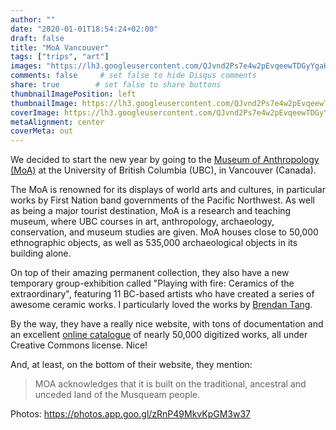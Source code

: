 ```yaml
---
author: ""
date: "2020-01-01T18:54:24+02:00"
draft: false
title: "MoA Vancouver"
tags: ["trips", "art"]
images: "https://lh3.googleusercontent.com/QJvnd2Ps7e4w2pEvqeewTDGyYgaHE6u-YjAbWbvh9udSDdqqZlRgoydtAqKckPzwBBV4w-CjN5syZXxVQRnQ6epdoTWvvjW-MjTTOAbnlmkEnGhk5sI4soP9nTtFemzeF2Xd6wPmM4M=w1920-h1080"
comments: false     # set false to hide Disqus comments
share: true        # set false to share buttons
thumbnailImagePosition: left
thumbnailImage: https://lh3.googleusercontent.com/QJvnd2Ps7e4w2pEvqeewTDGyYgaHE6u-YjAbWbvh9udSDdqqZlRgoydtAqKckPzwBBV4w-CjN5syZXxVQRnQ6epdoTWvvjW-MjTTOAbnlmkEnGhk5sI4soP9nTtFemzeF2Xd6wPmM4M=w1920-h1080
coverImage: https://lh3.googleusercontent.com/QJvnd2Ps7e4w2pEvqeewTDGyYgaHE6u-YjAbWbvh9udSDdqqZlRgoydtAqKckPzwBBV4w-CjN5syZXxVQRnQ6epdoTWvvjW-MjTTOAbnlmkEnGhk5sI4soP9nTtFemzeF2Xd6wPmM4M=w1920-h1080
metaAlignment: center
coverMeta: out
---
```


We decided to start the new year by going to the [Museum of Anthropology (MoA)](https://moa.ubc.ca/) at the University of British Columbia (UBC), in Vancouver (Canada).

<!--more-->

The MoA is renowned for its displays of world arts and cultures, in particular works by First Nation band governments of the Pacific Northwest. As well as being a major tourist destination, MoA is a research and teaching museum, where UBC courses in art, anthropology, archaeology, conservation, and museum studies are given. MoA houses close to 50,000 ethnographic objects, as well as 535,000 archaeological objects in its building alone.

On top of their amazing permanent collection, they also have a new temporary group-exhibition called "Playing with fire: Ceramics of the extraordinary", featuring 11 BC-based artists who have created a series of awesome ceramic works. I particularly loved the works by [Brendan Tang](https://www.brendantang.com/).

By the way, they have a really nice website, with tons of documentation and an excellent [online catalogue](http://collection-online.moa.ubc.ca/home) of nearly 50,000 digitized works, all under Creative Commons license. Nice!

And, at least, on the bottom of their website, they mention:

> MOA acknowledges that it is built on the traditional, ancestral and unceded land of the Musqueam people.

Photos: https://photos.app.goo.gl/zRnP49MkvKpGM3w37

<script src="https://cdn.jsdelivr.net/npm/publicalbum@latest/embed-ui.min.js" async></script>
<div class="pa-gallery-player-widget" style="width:100%; height:480px; display:none;"
  data-link="https://photos.app.goo.gl/zRnP49MkvKpGM3w37"
  data-title="91 new photos by Jorge Cortell">
  <object data="https://lh3.googleusercontent.com/lzDkypZwp1gInLTg-_CDNE7SSeu7XBFjgq3iTLTpPt7ESGZNdU8DJnkyG4q8rwy8mJJtuMNRnQfXZdQ4lG5LOmT096NTlISig9PK7H7DEW6M-olVK7y4mhwpiZvFcksB2_rcbU8X0a4=w1920-h1080"></object>
  <object data="https://lh3.googleusercontent.com/zaCg-ixJD3qFG4Xj0xXi05U3gc4hbCBZKu0AzwuRmxMBp091__o-uzz3giGtZhRlqbuYr_3CRKjAn-0erFyH3WEqsVEFtrl-9cmrYl5-hAiLhbXydtJsEcO5Nw1nV_6rXMEAilJ6-to=w1920-h1080"></object>
  <object data="https://lh3.googleusercontent.com/HXduq4zz6iLCEtzg2VCfJ8Byjhzjfb09JMqPvJIqAgEwzR4lFD9x3qQ4fWfZe5vR2XL6pzDE8mw0MlWM5lMTQ8Tl6PNsSQZPkED1OvfkfhEdNyqNNP8BeZ_jKOioe8i2T_b3o0T1L-c=w1920-h1080"></object>
  <object data="https://lh3.googleusercontent.com/Al3gKAjQrd3oKaRVibFXMMYLD3xDzuxXSiHs8WHK4c0AwOdvC33aIDKx7Inlccr87z4NJ3xAS2kxscl_RbjBKFLYKmIBhMQpQOumvb8-2ASAD_p1tUtJzod8gBeizrHsy7IcUT1NIlQ=w1920-h1080"></object>
  <object data="https://lh3.googleusercontent.com/4EYzdpSgdhQNSAJLY3jvfMt6KOsDeoZIi2tKLi0e41753DrVbWokSymfAt3mhAcx3sv9E5LllvhPQ5TY4EmckeXhjRfRUhh8xEb2fGBy_g-wp5b91hBbiLHcvNNn6Q2HlqVMXDxAQU4=w1920-h1080"></object>
  <object data="https://lh3.googleusercontent.com/RwZ3za5Sny_M11Amg2NgQVyLMVchJcbSMe7JsZVySnhir0YAxzSHcpwD6gdHnHpTfQ2ksvTy8aRbhTV5XYkIgDGANts5tQErSrUdqdBS3N3CjgpUHfOcgjNB9q5uEH3211K3m11dKHU=w1920-h1080"></object>
  <object data="https://lh3.googleusercontent.com/IBlNKRVS6WBj3GvCi5urREmyeTwptuYi81PVfB1TjO77h2BVydvLLucB8P9bxCizkncP7Z16jFhCxFx3jVHKKnP2qx_PxbR9udOZeHrbrfhrqOUbsHKhfzsEhtXWOC5PopIcbPacM7E=w1920-h1080"></object>
  <object data="https://lh3.googleusercontent.com/3jvgiQj0RSg_luCKb5hJ2paT7RyQQyx25fkcpyNxy5dU1M_3QwYSrgZEQJdF2tOwfZjIlDd8mGNo09jfP-MCfz5Ch21bsOXFB3IyZVlF1S_Ci9aqJG1QBCqcqaG-M_VK7lIv-07DMqg=w1920-h1080"></object>
  <object data="https://lh3.googleusercontent.com/LZ4mOZ4s37Tt3e-TsUSMHHS-gC0_D-wPLDxrASNPXZEKYCv-LhZuPtZhUrceW_8PL5m2l06nV_z5eEzdJk1uf-86f03eqMKF4QTGEAZo5k0JRB9YI7vGoo0k7YAQNzgsbAkQYLJjS58=w1920-h1080"></object>
  <object data="https://lh3.googleusercontent.com/APfFR7ygSXTi894yCHnacOyiIEE7Mt31ufjKvJDgQIGvAyjYDBi7eIjVutrKwgRKi7eTVSaANNIeMhPasb0hYnBHPXqDKBslpT2dOpTf6QOz90frvFpt61xGakrVI5_vCWCW508xxZg=w1920-h1080"></object>
  <object data="https://lh3.googleusercontent.com/3HuecW4yE-AAVqWK0iOVbTpcuj5phO81rE07HERGkcbjHetTsf74K6LsWcocDKRCtVVocNTw764q2ppMCP7yVdwZNZIEEopABkqFUvaewnQAvp8LR9U2Oievr9Kpk4Yx-_zABS5Gzdg=w1920-h1080"></object>
  <object data="https://lh3.googleusercontent.com/YFiEM04mjaLHXFoBFplJ1ymhAlcJaTz80a7vENIgnSPKgjAjhpmzsMr02J2wLn1VLUp4i8f_ImR1ifqUj8XMnWv8RAqHlK3EOx7yiLUqJ9KdwYmhMVhyrIYIZ8VbjdTsuXNf0OHDZec=w1920-h1080"></object>
  <object data="https://lh3.googleusercontent.com/H3OQRUAKjaurf4hJTRisDLYuNmdVU-C0iAOzszbhcxVsTCsL4U_VyKy7d6SYL1nO1BxsShZUOUZ543KfGotpbIRXPxlgwLf4nZT4wFow8w-eV5AmBmXm_hwpzQXt4yWvRdM3PMBceAA=w1920-h1080"></object>
  <object data="https://lh3.googleusercontent.com/obS5IMa-AgZ-pDZrQGfQxPdVUP7jC-8f4mRu5NG1WmFA_F3PsD04xM4UDYGiRj_mRM5HxMh3S7FOwtMNGS0AbK-We__Zex0Q7ssmWIH5hgSyDItVWVuZOXwuaWAGaQMaQKuz6GXBWxk=w1920-h1080"></object>
  <object data="https://lh3.googleusercontent.com/M0_uMivPbnyAAWrZ7F9wwcvbWtgLtd5OAfBjS1cMNTBTR8RNfXV3_cUoKQOnxQUhZNAdi5q_tKpOuTYlmIURgVQsPKfrGNemWvxf965w3BqkqQyjokQkeAArY5maxxIojGqPwx4LYe8=w1920-h1080"></object>
  <object data="https://lh3.googleusercontent.com/ZJtxhmQa_DmQSC26a_uPYbCRFnFp3Izr4N_9gOGGMKq9ffuYMu9hanjfg9D3XZ6_8VHJaBoaXD_fNO2YTFWMw8Ju3RK2qdA72j9BfRK0HsIlRg0EtE0w_OqyWimxGNCycFVgae9m3Fg=w1920-h1080"></object>
  <object data="https://lh3.googleusercontent.com/a9oYUrcHxQxtFmNMihWawJM-I3kboo8nbKJcko_I51H5W8qopk1-qtrVNh4D5fEOErXAn_RUImR8HtZcwl9n7ZJ4MSLoqXLUOCEGYiJop8OfQwnWyxl9NDYFrlcZW3PDdtXrlulpca4=w1920-h1080"></object>
  <object data="https://lh3.googleusercontent.com/SpjhCeOUPubfO5rGGwmyAIStuda5miC0wxKqc1r-STIr7kz95fhklyrx-_INlggrdQkVFUXgs1b4WHjIRJ_ToMZJBYUz96JrEjY0CIyVBAcF-WAlMEf7GbDM6o9eafUDq-8PxgEyKLY=w1920-h1080"></object>
  <object data="https://lh3.googleusercontent.com/t3Zc2lHEZ9S47Irob7z5q8_ay9wOo6MLZ4jegBcecAMFFZGh-tG7d8y0jAlHP9s6Cr2rM8D7oJ5MFwhqEeMnskIqQxLx8LGi-ljE2o7uj2KfGQeOTDZlyfEFiCsEFsXlWFHcw-mImqE=w1920-h1080"></object>
  <object data="https://lh3.googleusercontent.com/jVFCDkl7xf3F2q-PD5ktIYp3wSePrvmwrayREMnrlBHo9x2M_IDoPa105a5Cq4YAraSByEibCtQU3qfQn8t_GkQB1er-yAnX7I25_qWgXV8Wfz6Pjwt9vQg1et20jeNdASm4M4DjJZw=w1920-h1080"></object>
  <object data="https://lh3.googleusercontent.com/YSumuc1_Nwk7eDYXhgDAmILwPYNpWUYIBZtW83fG2leSxi85zUFDDaKIOF5FkHKaoeESnillSynj-t4bvg1DbhLnmaDL1wrjXbdh6rFjSphh3AvXtSpr-Sycsn1hOm7CU9wElk8Ae48=w1920-h1080"></object>
  <object data="https://lh3.googleusercontent.com/Sv2gSY0gfh4BYjE6lbSZbid0S4oCrNV0RSWZ-5c410D9ysuTnZHLy3wJA09Lp4fyaZmn5YEU8SQp3BBhkwo8S6ssQT00epnOcB6beW3HdmUpS2P7u2y54A_drgdFmE-KB0zJXfC-cyM=w1920-h1080"></object>
  <object data="https://lh3.googleusercontent.com/B_bvcCcTirwGkYleV095IQE5V39A8b-RNeDlRYOp_2cj0Ws4cghxc2A1ojwFYChHp1cL4iW1LMaqxwdfCWNSTRuKpZ6lqu6szfWoH7pBAeAlAq1MG0rpJ-w48qT3ZdYpgwpE2fzmfsI=w1920-h1080"></object>
  <object data="https://lh3.googleusercontent.com/u8x4xIwELmFmFjoCZcb9QguxciYWBIowRhUxZa-zJuIRQP-XspslgyVJ6ulznBGVE4mAtk2UxPq4N_Owa7ivXpqa-V51FxvN2PeUva6YR1rVtJjZfwgHj_FMnkRK1YKhH_z92veTS0Y=w1920-h1080"></object>
  <object data="https://lh3.googleusercontent.com/xtE2C9MgYS3VPLpcLLeE82KZ8gRtrNJk6LWRklTmKQtdnaVwkgP9S-b15p9M05Hy6JOdJToxYGtOsnbDOBUgXACWc5RD6ptj4N-uigy3ahorDyjJKD1nllsIDhahEG4cUUjhE6BuL78=w1920-h1080"></object>
  <object data="https://lh3.googleusercontent.com/5ljWRuxeZ1OBL0nSr_6rfDVdnHpxp-FnqzCU6wGyrkcvjWTJCn3KQaiOhULhcMAEWpG8BmTLuf7_3mXZ6w5mNa9u1tLteb-irPzjxsZJkU3cojN9cGZu-WLV46Kyt7b5nzIJlsRr758=w1920-h1080"></object>
  <object data="https://lh3.googleusercontent.com/k7DRntRElCNjMNgFaTResvV11NZxEd3KrV8Nwm_bacnmElmf9qnjiAX40KaMbA8ouyDEX_OD7CVAHvJ8YvIjBJIW7gXv9LMFUbJ5duPkdCAYbYWn7xVl1yPdzJYr_gbo0SG97IbdgnQ=w1920-h1080"></object>
  <object data="https://lh3.googleusercontent.com/dm1ONbY4Gjr5PYDnlVbHCyPp-V6fjP4HOoE1M_x-H0WHDyP8GBxYZX2rUJf8w3Psp0aHwV8_YUcW2gTQZCGLfV7vFrrouF3DOamNxNOk32UtwfXLwittghBixRaq2cAM_hcVYDUSeZw=w1920-h1080"></object>
  <object data="https://lh3.googleusercontent.com/RPuWNkqm9bLwmCGYp_e1EHvCOsAZ9GyqA6Tk-J0VObvT2eXagL302sL4rnNIaOyFQQIClebHT5jhKS3ZFDsEwFJYzqKMvfDKiFbWx--7L4HXdC_KPsW141xjmgk6FeoK2soC9446fJw=w1920-h1080"></object>
  <object data="https://lh3.googleusercontent.com/BJqWVoRPFWCLODud4RiRSX3nqSoFxnPLSK9rctFMghB-kGr3WPVBN3KI1CMCLe6kdhIqY4N7GODOpB4i428lk_fxuWpw-Y1jnurIGl7VH9ClC84AKpIebVnuFh3fDXcsnubtv7LQEJ0=w1920-h1080"></object>
  <object data="https://lh3.googleusercontent.com/-72gVlzBfpaGCuZE8TchmtD0lgVidPpTrU_tiBJ12e4CMwYa9-bBqSGPIxknzIkYECm_yNOSnLxMQ0LG17DPpSiDOO0pfeWySXRGP93v5rQ-NV_3bB9eRG8qHih8NzZyHKG5x4VFHRo=w1920-h1080"></object>
  <object data="https://lh3.googleusercontent.com/SVyfE5phRH2SCusRZBaOsbf6pBEoy9dHVpEl7h0TP5ndhMoRFmkonYya3H6Wi0VVLdvhtUk467VhTMGjaZO5TnrEb0P5V76EAbwBs5XOKwQiBUBHWXsH2rXDM3D3NCIgdv--or1bebk=w1920-h1080"></object>
  <object data="https://lh3.googleusercontent.com/QuLo_plVz1g_2ggEQk3goEHHvGt-LR6-3jPJBAGygfpW4Ph8_EjBqV3xaMbttzsWU6m6Oje34dkWLQQGH_uAEw7IAN5GaDtikSHkCQZmGT_EcrcVMNdm0raXwYDt5awuYH7PaP0srK0=w1920-h1080"></object>
  <object data="https://lh3.googleusercontent.com/8Fxa_ahO3UcwPaG0KtIGo3rt4wTrT1pLFSFdgWUgzHv8dAibUYmroFsqYXm7TdePIJR1S9TIu6nSbCbPgwzq8jUCQsibfrmmDQUbrUbbaOwJOCPmvTyX7mm6m2GdpLv5JKqnvZndm_k=w1920-h1080"></object>
  <object data="https://lh3.googleusercontent.com/N_KaoC_dFwRD-lAyia9c9Vw2DJatgAqpdJ2NB9wLc-6sFUXTP_uSl9wAU3C0MQEwO593VtVcGmdabY2eMktjg0xZd83MnhRtB7e_ESOO68dj_fQJGuzvdW0Vcx9adRQVwo1Rf99HNf4=w1920-h1080"></object>
  <object data="https://lh3.googleusercontent.com/8BgNUPCrDKNuP3UfSJLITKmlxso8vfAN_jVUlQRy6IlHXYfxYzTEeQ8f3PZHFUvYYOY_PaHG-LZ-TBj95HxmPVfT7mMGo5-fn_Ek_cIqRZ9wRh2holg5OHBUE6_aKKoD-iTbDvHFBIk=w1920-h1080"></object>
  <object data="https://lh3.googleusercontent.com/rCz-cLuMuYLCp70TqgQVSWz6Z6JYVbxiGQk1gmnNnDy92DQK80hB9-3OOBh8iihqu-nihOO5WGum9e7YRMIqkj53NtyMkCtMJtkNeibIkCqjHNpwL1zEjhmYL-fnqsprLO2wLrdPBH4=w1920-h1080"></object>
  <object data="https://lh3.googleusercontent.com/AKqVMxnd63-SSW0fyZtqVQZsEztPOoWLEZlD9jCWqcgoZKrKUsKICW63mWIgdtRKBlu6EhdYVgr8jOWWzxecAFEy_KaroJMBv9KN4qogQTsb88xycU6uhMZHQCogzM5XHPaOfykScyQ=w1920-h1080"></object>
  <object data="https://lh3.googleusercontent.com/VU7fUPH3mO_y16RHJh2E7_RTZ0ufccfTaHL_CRweFBxgUaOhY4_rso-thqC6zok39C38iCoFaocbZ3Wjth1UrV5L0Ti2o3XNt2TTDNE44k_9c3nDV6gA1ioYSavxwfbmKSWy0dqpavU=w1920-h1080"></object>
  <object data="https://lh3.googleusercontent.com/-aLO5b7V3DHxRTWr0BsgOHyk6yZYDLGFnAXEssh8Yg6-e-QkML75Z3qMFEmX84EIsrKAjOpSGkslLlq0UuexgSq9IsRF5HYdh8hlwUUl_Wm_i09qv36OWUC32L73ovFFTME65o6Ta88=w1920-h1080"></object>
  <object data="https://lh3.googleusercontent.com/o2VwR1ju8J9HcHOFpAMzjrMSZKUntJMnYS0l4XYe4siQBVXXAz9ZsEdjG8YkH5q7DwIM4y3I3hE1HWTkSlCTMsHYhDXr4BBKbgm17QUXF1UtENz6pFxO5GeskunxwHqiVB_XKGjVT6Q=w1920-h1080"></object>
  <object data="https://lh3.googleusercontent.com/GKb5fjMHcjd6t4dfAVrTTMyHNb_HWqubyYunwEbDN3OPHtANeNQ-U7ZaIo4MdYrLCAS493g0idLx8g-6TvSqWa2vYvPtcdcLeGTneIXdctZXO14eLu5xB8NmscM8_1Yusaa9x87G2vk=w1920-h1080"></object>
  <object data="https://lh3.googleusercontent.com/bh3B38qFPH4uQ33XIVBm4tvI-yBXyxQaREzig946XGRmQfeTAz_o9EI8qRac1hdUdDBOFI6h0PPmDAFtobJ1b-K8LhUue5YSBaCa1FkTAPFz44y2zz9sVjydPRZbz16Q2m-6FEqLKwU=w1920-h1080"></object>
  <object data="https://lh3.googleusercontent.com/1tdGJvEn3QO0L9zrTnXV0RglDElIPrCpaulNEuVLQ-A8PAheBxvH5R6AcLtGPUrxw93QHI8A6IIga8Qf950EuP3WA0weOMDHmGKhon1WyJ9Vp_2NLd9r27_106kwvbZLM6Idy1_EcJI=w1920-h1080"></object>
  <object data="https://lh3.googleusercontent.com/Rxln4bNFK8ZyAns7ai-sd1En2jn_8FDX_gC4_lumh7eHl_LxRAvdtNg2FMAHbP7S2_YCldcnb8Kc8g1TCKPciiRy20CAYKTDhXIns9cu0kOiX6OJs9kZW-HLCjii0719C8Ut7JuCX9w=w1920-h1080"></object>
  <object data="https://lh3.googleusercontent.com/1bfKOaJwHnmUJQqLDLu2Dugtj7c39Gya_Z_PdcwWipqupAvI1Ekwc1rDXarqxi24dkkkn3WsZqWuINMyIsjNKUkV0bpdISfyxy5gJjppE0CylFvCPVp6-F1_1YEmuaf3_mqmL5bkYMo=w1920-h1080"></object>
  <object data="https://lh3.googleusercontent.com/EPsoiGedtTMfH7-Ls1HLMPdNfpn43LOMzeqtKaqvmeGnKcHT9JtcAWM3aTMS7xney4YmLTzxlLCpbgj03P3jTcL8Pw4QFR2fqMt4zfqm9bks6VzCpBYi1cOafNcq2lGcKEWQC0bOjE4=w1920-h1080"></object>
  <object data="https://lh3.googleusercontent.com/_5AA4uqN7GNjUh0ucmTsZdpvHzWSJ3QLRkgkz1VAHudeCPgSAt69bOyViae5z61C67-sE1l_80iIXJLBu_NiPeFliDkBCuuzyxzEXd4plv9UDTykWp0aozZvFxvvU6Ug1wSqkHLqWbg=w1920-h1080"></object>
  <object data="https://lh3.googleusercontent.com/KpDJK5GfxUTbVCAqy2ZUJ2SIySDlBVvn57ES8vqEUc2DBSa6i_0mfk4kNBM5Pn6gPr0XjfvYhpe0ozBzKGWYpu6wtmQuCazBNE-uPuXLisvFRhOXLVwo_EXd8snMd9HDa1SmXXHUsA4=w1920-h1080"></object>
  <object data="https://lh3.googleusercontent.com/u8iNCepQozBHEtmh51C1iB44hF8wv3M4REXh8dD2YyQk3zCRnRG12uzFUlfXpjm2ashZh7WB3T9zIzpnsyJvKVdrjXcYAaYwUC6pdaPfzaV4mQIh_hgUp6UbVfe-XDWYHtuxYl56Pv8=w1920-h1080"></object>
  <object data="https://lh3.googleusercontent.com/dSRxIH8xal6pN7Hb8xmMlxDRh39zFLLvNyOwsrhUA8kUtiODcbbxGY5NzxTZ00iS8A3TgRbJ-cJ0-UUgyNjPrziMrLaQH6j3ggkFJ6hD4pNaM5ni7nB2qScAAszEuRXFbRzQScS4ujU=w1920-h1080"></object>
  <object data="https://lh3.googleusercontent.com/loonJYkMueV44VITk-p4_fWV5qkPz67KuZM3PsxrjieeCVab_DnNNQTjzmRE1hWKxgOINPHFAUF9-Re3HLm3zedirgekJRzZ-BOGjviPflSa_-sldzLUaxrfQ4kIaA_XrIZHAWdq14o=w1920-h1080"></object>
  <object data="https://lh3.googleusercontent.com/yyFAdZnGGVvPGI7bbQFWSnU5uax2bnO6Js47zrX4d5cNQxZXqEmbsLSAFm7viRLKrrGZwH8aP13XML1SqK_oCT1_hyGRB1eAABidWEpoVncP4xfyAGN_K9rSU_TaiE8yMJmWEkO35ao=w1920-h1080"></object>
  <object data="https://lh3.googleusercontent.com/Olgwkv8DoutlPiLWwZ0Gg2t2IK-Z8mb_dKjuTNgTicr4TqrT7IDYWSCsXGOpouL81fxQ5Jxz60RgClFvcww_Zc63u6d_g7YN1nYBX5fbTpNp6h2A1R4paDLbypLxUU_SR99DFO8Fuz4=w1920-h1080"></object>
  <object data="https://lh3.googleusercontent.com/hDIs1ljumjEjzcRFzMKdEDiBAfEH21sFozLVuGuJtpGGcgrhl9uab3e3nhK6c9hl7KZ_6UB3CNhMYPWdiQhlK3_sq8WtimPgLLastLB-aAEGgXUL9nfrCxUJ5uX6dQJLqKro4RcHBZM=w1920-h1080"></object>
  <object data="https://lh3.googleusercontent.com/s7pIYRHOCHfGrZ96WG0Nx2_RdP2_pEGTAjdzVNgsX33eAql2wX9z1UjFxtt2_MavAcOE_tUF3dlLRHj-mfB-xdbYoSNkNTKmoOJlEfcENAyrPz-BVxLiWD0R9XGGwIyy9yPMyXiyQNE=w1920-h1080"></object>
  <object data="https://lh3.googleusercontent.com/WA9N06T5PcD2epEOKxaNlleqMXPG1pUWUXoVRThAuXgCpLtOmyP3pXVWIxMFjhINFkkUkJXl3V9WyBGRCmus0ks-zDkxLXE0zS2vfrvqxuLvHyF2wJv24CyZSilcichhy6Z8nTBfQpc=w1920-h1080"></object>
  <object data="https://lh3.googleusercontent.com/BURmri5vYDkBoJPoHlppXlKMvvOmvvRwOABlLv7Mmu6Hhx7LGvRIYHb5td0qcfZVRWKnVmfNdLF93rentMy8pjp50XYEF3ub9wMV9ZSk10f4vEo9DxmaA2HiBOerBy_CENXLUnmpV-A=w1920-h1080"></object>
  <object data="https://lh3.googleusercontent.com/2M6x4APQiE7f1u7pmT_s8ipk2O2-XKjrre54qu6LfGZulEUBUjvYgxncryNOuZsGet1recW9EF9970Pwc-iEujcT5nZbGO3CNA12XuRJ3pGvX13EseLlfg9TrpYd9qmjF24pbgB2Ksc=w1920-h1080"></object>
  <object data="https://lh3.googleusercontent.com/-NS2UcyL99RkaCQmMMoALy5H4bQWwUmuaiSw-98LE9QuvuT-GDpaEUbmc14uyKxTlbaqeKsg225y-_RmjQT0h7syhN-ZTCUc05HqlFtTztK53DSPKDLZtbTWSbHai258ADOJ0_ccEdY=w1920-h1080"></object>
  <object data="https://lh3.googleusercontent.com/G-7aTVAyKC3d7t52XdHhLDaljRBcHZvmM0oebXbenWr_mM1vvPzsebT6LYZoByu4bDy4uaeQc9J8xDTGBBVxQ-RDiuZ61-Hkoys3aAaxIsUMMEU_fpp_JYJkrdbMfkUSdeig1pmhV0c=w1920-h1080"></object>
  <object data="https://lh3.googleusercontent.com/mFvf-dlwH7NvuVra0N6xnBC2xQ4jOoP5T1Ymo1oCJW8cLMqBUDrldtR8opcQWjSeEsjkZ-F8Ov-neMd-gTrt1dWfaFOq8G0OioXoMGQfbMNgeN5EzEn6YoR5OqZUIPw3qed4QHLwI1Q=w1920-h1080"></object>
  <object data="https://lh3.googleusercontent.com/-8LoWZBxGUtZvEeFZMXx4cNKpXjkBBm9J7cgugDUyfc6xSqzPFz8nWz3nuVEZSqQOjbnPVLh1CplT-0yzzwTGbzC3P2oGw2AMWSbSqYXOP6KemRCYRhwP_NRWlaZ-q2HNWIrfF7qHRI=w1920-h1080"></object>
  <object data="https://lh3.googleusercontent.com/qPx57Z0KZWO5BcEbV2IiG8-NJSxzTDnsCrKk5Tf0skCmcp3ujwZDUtUxWRPBEc6bX9BCcWLiWCRqTLZYxLwhJcdrGVXGOvL2u7i-EV3sLS-Q4q-yFF36Bh6ez37ARSAHqRjp9EktyXI=w1920-h1080"></object>
  <object data="https://lh3.googleusercontent.com/TFYnBg-iofOAirKB1A1dFVCBcT3GWTWyn5mXwp0LQ2RNhZsOhvSvFY-haJSu9aEpN-pu0rmcByeublIo43iRKs-aJuq2o0jdNT1ROuCARTXzZafCBKrys92PjlrRxxrLY0D_oORLklo=w1920-h1080"></object>
  <object data="https://lh3.googleusercontent.com/Scgub2KsPTWwXHEycSOUc3U-hCnJfTJYqskTNplC7bX-2Iich-XQ-FDpsAqGfEPxVa4XQvKPITAnTbCx09fnoTXaVYMcTWe1uS3ZckVgjgt_r33A8YD37kEAW9EJAJv0QK4ksjI3o-w=w1920-h1080"></object>
  <object data="https://lh3.googleusercontent.com/OA1eq1RRL-SkbwD9m0b9qKIoW7rG8Hf0A1JmZ1c_3nXBMKSFqWHMiU-I4dvMmuGuIHu06oCfikaRlG9wud_pGskCokpo3e28Y69J6SQ40POCIpZllUSmLgX4e-9Ayeo8i8sCNdzK1ow=w1920-h1080"></object>
  <object data="https://lh3.googleusercontent.com/QoAdXB49pqw66R5rGleSAwnae5VFraOK3yurpKE9B3Pb0ulMO7AhpejogC3ke4nFzPXlPbiYH5nRiuWgf7fiPagUoL7iGANXX1gYlirh2_kfpOEX6p0AUGmDiLRtTVv8XOxsxXzJ1Bs=w1920-h1080"></object>
  <object data="https://lh3.googleusercontent.com/cAllcgQbdQ3dj5JO5FIemc3Q8gSCqcWipOuGWovX5GTmJeL2XhrmxI9qrMYgm_tgECZh7zAPDxo0GBGBwSgke9iq4D7ZVcSYlzmMLAtrT_vv7QuTfQlPz2urW2BL5OhIR4EOUSeVCB8=w1920-h1080"></object>
  <object data="https://lh3.googleusercontent.com/P4JBvliGlmiyR546kQZAk4qVxX60b6eDS414Li5gvrw4TjcPyM__zme7Hjb3VHlGdPgkZcOmi10UM5a7_XywUk9vYK3EvTuorcunE6FoXt_fMcbvL0R9bVC4BF-Sr88g1UL4CouUTM0=w1920-h1080"></object>
  <object data="https://lh3.googleusercontent.com/jx_fHeRBBmp8Urk_i77q8h4U9yTYwsPlqvRR10cI_5b9OXRNou26RP1n88qp3P5qo0fIDlI9wPbbA5Qj1AnCBaPYvdGBdRYn4niqPZGyXCnos8Xwsgnc8wzSb__4Dq_9lEVcd0oukug=w1920-h1080"></object>
  <object data="https://lh3.googleusercontent.com/NqFs1yJcuYaTbYvuxV626B1KCYWM_JRR3W998IGC42EkiXpGetDE29nLIK8lMHjrQc4LP5mRfwxCNL2cs05PaTwhkSURAxRHqHJhJYynrXLWazjp99tVS03LZZixbnUZDBlPQi9hsxk=w1920-h1080"></object>
  <object data="https://lh3.googleusercontent.com/VeSEpr5-tXGW7GBHrnBphiNC2BChU3eG-Kc9tvQlGLwXS9h1pEiLDJJzd_YgnuvekxniETUZWn4-kXQhZHha9fB8JhN5ImgiX-Txgc1Pg8gB_-pKE_XyLbSqdzI20cgUn8ocIZjDPo4=w1920-h1080"></object>
  <object data="https://lh3.googleusercontent.com/iRMAkQFHiepNudY2qPvk1uOTNtARbATitwE1tnAVhHJGihN0RG50mIeu5p0QK0HOfRquU6-KD8ZDwQti7YDy_0pkQ0YMIt5lXYtfH4kiP4rklzBAQ99TXLJLmhLv4JVMwgzavm-kgJ8=w1920-h1080"></object>
  <object data="https://lh3.googleusercontent.com/zr3oOgsAXmpQ5V7VYCz-Cq35TtIuxcGoiXznBpPuAEmcFR2Cdy9xOpL6RHEFg_wgnKmTwHtYDuk6NuT6u1RpMDgoFMbbq82c--Z0ZcwD1s43XJHF0fOUdm2UAQYOytRD70Mq1I7cdhw=w1920-h1080"></object>
  <object data="https://lh3.googleusercontent.com/UYgSTljX8jNdw0y0aaFcIWgLQKNsBac5eAhAU4pwdppwuK7Ddx_aAtCJgiD7-qhBaXT8SJjSebW_qAyNPT9f9fErQerU0-95ubmQPyf5JKyKba9gfZ4sCUdgw2W-Itif0ALaGFqx4hM=w1920-h1080"></object>
  <object data="https://lh3.googleusercontent.com/b7qIVkvbwtZljhvbnbkb5gywnVQh6N09tuN3D1OYl0sfS9vLN7sCDtgAF9WNZQnVP8Ct6OuerRkWUro4KLZpy3iuGHYA825_AgHMbSAGA4og4ECWcvzaVoUbJ95CyDJFxCvGY7yWT0M=w1920-h1080"></object>
  <object data="https://lh3.googleusercontent.com/BcKM1aBqM4eEvXONy7GNZ2aC68U5i0GXBg3zRyqoXbRwwJOQNW9Nwt17Epl0f4ZONhPP_bekzdkC5E-DF-7B4X18lr8Y4Atvg3CEp10Rnr9gp1kXXFp4RFsCJxHSNEGy26w6sVApZtc=w1920-h1080"></object>
  <object data="https://lh3.googleusercontent.com/wVAGEnqAx6Ag95CLpP2peZRRG_HCc4KhLJvwGvp8DlZKyNwfzbpytI6891wz1m886j2sSpKW3xRhYVmiXojV8_RMDlUnSG13U2PO6bq5A_8svgqHOJt9HAFJ-Mga01H280lvKOP6e6E=w1920-h1080"></object>
  <object data="https://lh3.googleusercontent.com/O6bcHRBKEBaOjnXwWcTDj8Ied7nzDhzLq87nbF7rQoNEwkbHTqOV_M1OAdwkuZOVcEEUtPu3Nz6ssal8X3eELRfWgqy-LAvuCtmSrFQwXLkSiBIZNXp2ZFDxqi5X_ZhQyEJdfkFd8Os=w1920-h1080"></object>
  <object data="https://lh3.googleusercontent.com/Qsc-kL9jMLt89tsyaYIAUPAfPGY7qBggsyV9V4F48mhx4LYAFqboOVROsQf4d4gAY2-aEoO_gkZ-qWXkEj0sXFtQM7MMR9d9SVb1iCbX-KXM02Oowafoj_lUAK4a1Yuj48WhYozKrrY=w1920-h1080"></object>
  <object data="https://lh3.googleusercontent.com/CNeJgHjwZ1lTEGV4cUV1tKenGaPWOwjb8HyLwvRhGixHZd7RVwJLe-n40dqa80RYhb5bhicormphgtpEkEV8stAl_L5uyLFeQoEgMdfAA_3E0mTM0ilNk3wUZZY9wZa_GghBg2mrvGk=w1920-h1080"></object>
  <object data="https://lh3.googleusercontent.com/U4_oJPJt0rABAj0ZQJJgfA4zLLsspBe-AdfL5Omc4pp-Us8N3BHUufPUY4D0bPFWfNgZxOlJE6eVjErrON1toTZ1-5XYBrhe5y709AVPWuQ9ka8xs9vvV1-Jf8Mvq_hwpfSkvIk0Bcw=w1920-h1080"></object>
  <object data="https://lh3.googleusercontent.com/cnsixNIhCobBVed9ibOEL9LgE8nbGgJL3zSP8LgYdIyL7fuvYO_u5MC_ZV-il8bHBOhOnzhdWtYtKm5IaEIMfs-_zBI35YqpjG-nl4Uit6tzIlb27ViR7usNLwLiQOvtE1YECBQys50=w1920-h1080"></object>
  <object data="https://lh3.googleusercontent.com/Napuul-mBfKTBdcjJJ8Bi_3lF2R8To0smhCQYDRNf9TM27XZdJeufOcHqKW99w3aH9pBHOkrOvnpe5o7n9W1BO5jijCNxOh1Surz_hheVNmcjgPI4ezt-NCYyDpZS5gVR_w6m2uMtN0=w1920-h1080"></object>
  <object data="https://lh3.googleusercontent.com/j0KQjZNEiUkbMpvchxe9rQXpN7ivqYCQQlwx7GQcoicCeC3Iqd-TEtvN8ZMoYvU9N0-GIY6NVu-Kks8IjV3Ibj9pUlNr-FR1tqE4Rbma2Gj2LFr0ocgI8WVLpLEGM1nACXZUd8Nw0I4=w1920-h1080"></object>
  <object data="https://lh3.googleusercontent.com/x4wa_-Cyn48m_KLS2z2KYaJVid6PyX4YvLbGcjECtvKCeQRb1lshvO7F14p4ZahbWVw1SMfWckOxUtrtcauDZqZJ84DDZjhqEDznIhArGQHZDg7t0CIUn1taMYUOUOifLTxChoLLhnM=w1920-h1080"></object>
  <object data="https://lh3.googleusercontent.com/cOIFL7zMmLeyP6v9j-_rTktrjTy227OoDjGMz44sXFi9-q6M_AZAB9ubda9WU7ObolewAP5zQoF88ATtQmPpGGrjEslMhJU0DH9cG4ehJxl497wMUn-s42tiZvUzJkawqXyAds2Wm0M=w1920-h1080"></object>
  <object data="https://lh3.googleusercontent.com/KG5bzqnQ7RGrk-b7kEGDdUb4fIVxr5Q7Y-09ywk8xxCwyuk91tKffwLdgTf0MoOFyp3j-kH-a6tevJcTU_ZnxZJ4LaOF1QVfRtlOEERw_BmF0xX5CQjD4r07X2JOTtXXTmZFZNy2GqI=w1920-h1080"></object>
  <object data="https://lh3.googleusercontent.com/M-zp8zPVTxe6PU4Kuad4bYlWHSssfdqJCCkRT_Qxm8ncMZkpM4jyriZPnaznRGQeMiH34hu83-Qf4RQUbS9dEvozdmmAHHknb7sne-wI7AErgs3LIf6tDFiEXlqgADYfuhUvftDkcOA=w1920-h1080"></object>
  <object data="https://lh3.googleusercontent.com/qFrXXmXBeiArT5Ynpk5sOqCfeIUah4ZahR3IdqLfeLU96fQ0g8Zd15flSnXVZc0p4H5M6nBnYHjtA-CwEAWQEA_pbnUYn2Ru1kBlQNo7NmdK-OWkQ7SV1zip7VHmAqpRyT29ZxxNQfA=w1920-h1080"></object>
</div>
